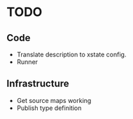 # TODO

## Code

- Translate description to xstate config.
- Runner

## Infrastructure

- Get source maps working
- Publish type definition
